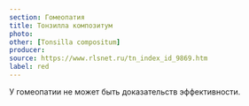 ```yaml
---
section: Гомеопатия
title: Тонзилла композитум
photo: 
other: [Tonsilla compositum]
producer: 
source: https://www.rlsnet.ru/tn_index_id_9869.htm
label: red
---
```


У гомеопатии не может быть доказательств эффективности.
